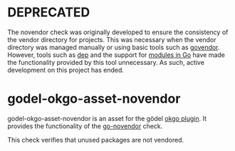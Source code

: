 DEPRECATED
==========
The novendor check was originally developed to ensure the consistency of the vendor directory for projects. This was
necessary when the vendor directory was managed manually or using basic tools such as [govendor](https://github.com/kardianos/govendor).
However, tools such as [dep](https://github.com/golang/dep) and the support for [modules in Go](https://blog.golang.org/using-go-modules) 
have made the functionality provided by this tool unnecessary. As such, active development on this project has ended.

godel-okgo-asset-novendor
=========================
godel-okgo-asset-novendor is an asset for the gödel [okgo plugin](https://github.com/palantir/okgo). It provides the
functionality of the [go-novendor](https://github.com/palantir/go-novendor) check.

This check verifies that unused packages are not vendored.
